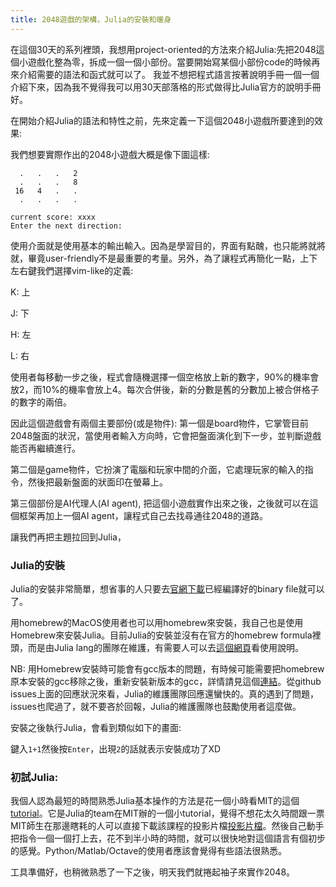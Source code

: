 ```yaml
---
title: 2048遊戲的架構，Julia的安裝和暖身
---
```


在這個30天的系列裡頭，我想用project-oriented的方法來介紹Julia:先把2048這個小遊戲化整為零，拆成一個一個小部份。當要開始寫某個小部份code的時候再來介紹需要的語法和函式就可以了。
我並不想把程式語言按著說明手冊一個一個介紹下來，因為我不覺得我可以用30天部落格的形式做得比Julia官方的說明手冊好。

在開始介紹Julia的語法和特性之前，先來定義一下這個2048小遊戲所要達到的效果:

我們想要實際作出的2048小遊戲大概是像下圖這樣:

```
  .   .   .   2
  .   .   .   8
 16   4   .   .
  .   .   .   .

current score: xxxx
Enter the next direction:

```

使用介面就是使用基本的輸出輸入。因為是學習目的，界面有點醜，也只能將就將就，畢竟user-friendly不是最重要的考量。另外，為了讓程式再簡化一點，上下左右鍵我們選擇vim-like的定義:

K: 上

J: 下

H: 左

L: 右

使用者每移動一步之後，程式會隨機選擇一個空格放上新的數字，90%的機率會放2，而10%的機率會放上4。每次合併後，新的分數是舊的分數加上被合併格子的數字的兩倍。

因此這個遊戲會有兩個主要部份(或是物件):
第一個是board物件，它掌管目前2048盤面的狀況，當使用者輸入方向時，它會把盤面演化到下一步，並判斷遊戲能否再繼續進行。

第二個是game物件，它扮演了電腦和玩家中間的介面，它處理玩家的輸入的指令，然後把最新盤面的狀面印在螢幕上。

第三個部份是AI代理人(AI agent), 把這個小遊戲實作出來之後，之後就可以在這個框架再加上一個AI agent，讓程式自己去找尋通往2048的道路。

讓我們再把主題拉回到Julia，

### Julia的安裝

Julia的安裝非常簡單，想省事的人只要去[官網下載](http://julialang.org/downloads/)已經編譯好的binary file就可以了。

用homebrew的MacOS使用者也可以用homebrew來安裝，我自己也是使用Homebrew來安裝Julia。目前Julia的安裝並沒有在官方的homebrew formula裡頭，而是由Julia lang的團隊在維護，有需要人可以去[這個網頁](https://github.com/staticfloat/homebrew-julia)看使用說明。

NB: 用Homebrew安裝時可能會有gcc版本的問題，有時候可能需要把homebrew原本安裝的gcc移除之後，重新安裝新版本的gcc，詳情請見這個[連結](https://github.com/staticfloat/homebrew-julia/issues/116)。從github issues上面的回應狀況來看，Julia的維護團隊回應還蠻快的。真的遇到了問題，issues也爬過了，就不要吝於回報，Julia的維護團隊也鼓勵使用者這麼做。

安裝之後執行Julia，會看到類似如下的畫面:


鍵入```1+1```然後按```Enter```，出現```2```的話就表示安裝成功了XD


### 初試Julia:

我個人認為最短的時間熟悉Julia基本操作的方法是花一個小時看MIT的這個[tutorial](https://www.youtube.com/watch?v=37L1OMk_3FU)。它是Julia的team在MIT辦的一個小tutorial，覺得不想花太久時間跟一票MIT師生在那邊瞎耗的人可以直接下載該課程的投影片檔[投影片檔](https://raw.github.com/JuliaLang/julia-tutorial/master/LightningRound/IAP_2013_Lightning.pdf)。然後自己動手把指令一個一個打上去，花不到半小時的時間，就可以很快地對這個語言有個初步的感覺。Python/Matlab/Octave的使用者應該會覺得有些語法很熟悉。

工具準備好，也稍微熟悉了一下之後，明天我們就捲起袖子來實作2048。

